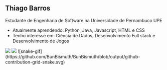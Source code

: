 ## Thiago Barros

Estudante de Engenharia de Software na Universidade de Pernambuco UPE
 - Atualmente aprendendo: Python, Java, Javascript, HTML e CSS
 - Tenho interesse em: Ciência de Dados, Desenvolvimento Full stack e Desenvolvimento de Jogos

<githubstats align="center">
  <picture>
    <source
      srcset="https://github-readme-stats-pi-liard.vercel.app/api?username=BunBismuth&show_icons=true&theme=tokyonight"
      media="(prefers-color-scheme: dark)"
    />
    <source
      srcset="https://github-readme-stats-pi-liard.vercel.app/api?username=BunBismuth&show_icons=true"
      media="(prefers-color-scheme: light), (prefers-color-scheme: no-preference)"
    />
    <img src="github-readme-stats-pi-liard.vercel.app/api?username=BunBismuth&show_icons=true" />
  </picture>     
</githubstats>

<toplang align="center">
  <picture>
    <source
      srcset="https://github-readme-stats-pi-liard.vercel.app/api/top-langs/?username=BunBismuth&show_icons=true&theme=tokyonight"
      media="(prefers-color-scheme: dark)"
    />
    <source
      srcset="https://github-readme-stats-pi-liard.vercel.app/api/top-langs/?username=BunBismuth&show_icons=true"
      media="(prefers-color-scheme: light), (prefers-color-scheme: no-preference)"
    />
    <img src="github-readme-stats-pi-liard.vercel.app/api/top-langs/?username=BunBismuth&show_icons=true" />
  </picture>     
</toplang>
![snake-gif](https://github.com/BunBismuth/BunBismuth/blob/output/github-contribution-grid-snake.svg)
<!--
**BunniBismuth/BunniBismuth** is a ✨ _special_ ✨ repository because its `README.md` (this file) appears on your GitHub profile.

Here are some ideas to get you started:

- 🔭 I’m currently working on ...
- 🌱 I’m currently learning ...
- 👯 I’m looking to collaborate on ...
- 🤔 I’m looking for help with ...
- 💬 Ask me about ...
- 📫 How to reach me: ...
- 😄 Pronouns: ...
- ⚡ Fun fact: ...
-->
